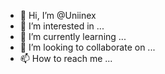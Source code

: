 - 👋 Hi, I’m @Uniinex
- 👀 I’m interested in ...
- 🌱 I’m currently learning ...
- 💞️ I’m looking to collaborate on ...
- 📫 How to reach me ...

<!---
Uniinex/Uniinex is a ✨ special ✨ repository because its `README.md` (this file) appears on your GitHub profile.
You can click the Preview link to take a look at your changes.
--->
